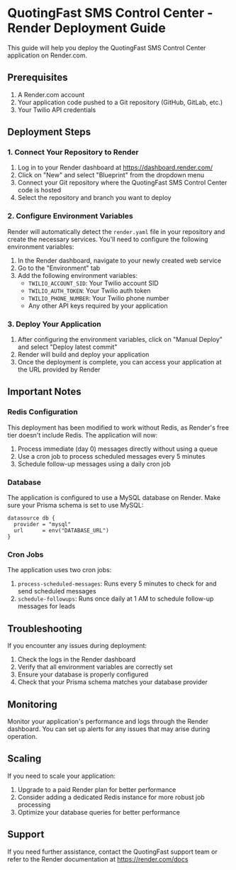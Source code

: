 # QuotingFast SMS Control Center - Render Deployment Guide

This guide will help you deploy the QuotingFast SMS Control Center application on Render.com.

## Prerequisites

1. A Render.com account
2. Your application code pushed to a Git repository (GitHub, GitLab, etc.)
3. Your Twilio API credentials

## Deployment Steps

### 1. Connect Your Repository to Render

1. Log in to your Render dashboard at https://dashboard.render.com/
2. Click on "New" and select "Blueprint" from the dropdown menu
3. Connect your Git repository where the QuotingFast SMS Control Center code is hosted
4. Select the repository and branch you want to deploy

### 2. Configure Environment Variables

Render will automatically detect the `render.yaml` file in your repository and create the necessary services. You'll need to configure the following environment variables:

1. In the Render dashboard, navigate to your newly created web service
2. Go to the "Environment" tab
3. Add the following environment variables:
   - `TWILIO_ACCOUNT_SID`: Your Twilio account SID
   - `TWILIO_AUTH_TOKEN`: Your Twilio auth token
   - `TWILIO_PHONE_NUMBER`: Your Twilio phone number
   - Any other API keys required by your application

### 3. Deploy Your Application

1. After configuring the environment variables, click on "Manual Deploy" and select "Deploy latest commit"
2. Render will build and deploy your application
3. Once the deployment is complete, you can access your application at the URL provided by Render

## Important Notes

### Redis Configuration

This deployment has been modified to work without Redis, as Render's free tier doesn't include Redis. The application will now:

1. Process immediate (day 0) messages directly without using a queue
2. Use a cron job to process scheduled messages every 5 minutes
3. Schedule follow-up messages using a daily cron job

### Database

The application is configured to use a MySQL database on Render. Make sure your Prisma schema is set to use MySQL:

```prisma
datasource db {
  provider = "mysql"
  url      = env("DATABASE_URL")
}
```

### Cron Jobs

The application uses two cron jobs:

1. `process-scheduled-messages`: Runs every 5 minutes to check for and send scheduled messages
2. `schedule-followups`: Runs once daily at 1 AM to schedule follow-up messages for leads

## Troubleshooting

If you encounter any issues during deployment:

1. Check the logs in the Render dashboard
2. Verify that all environment variables are correctly set
3. Ensure your database is properly configured
4. Check that your Prisma schema matches your database provider

## Monitoring

Monitor your application's performance and logs through the Render dashboard. You can set up alerts for any issues that may arise during operation.

## Scaling

If you need to scale your application:

1. Upgrade to a paid Render plan for better performance
2. Consider adding a dedicated Redis instance for more robust job processing
3. Optimize your database queries for better performance

## Support

If you need further assistance, contact the QuotingFast support team or refer to the Render documentation at https://render.com/docs
